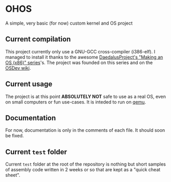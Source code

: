# OHOS

A simple, very basic (for now) custom kernel and OS project

## Current compilation

This project currently only use a GNU-GCC cross-compiler (i386-elf). I managed to install it thanks to the awesome [DaedalusProject's "Making an OS (x86)" series](https://www.youtube.com/playlist?list=PLm3B56ql_akNcvH8vvJRYOc7TbYhRs19M)'s. The project was founded on this series and on the [OSDev wiki](https://wiki.osdev.org/Expanded_Main_Page).

## Current usage

The project is at this point **ABSOLUTELY NOT** safe to use as a real OS, even on small computers or fun use-cases. It is inteded to run on [qemu](https://www.qemu.org).

## Documentation

For now, documentation is only in the comments of each file. It should soon be fixed.

## Current `test` folder

Current `test` folder at the root of the repository is nothing but short samples of assembly code written in 2 weeks or so that are kept as a "quick cheat sheet".
